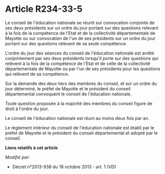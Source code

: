 # Article R234-33-5

Le conseil de l'éducation nationale se réunit sur convocation conjointe de ses deux présidents sur un ordre du jour portant
sur des questions relevant à la fois de la compétence de l'Etat et de la collectivité départementale de Mayotte ou sur
convocation de l'un de ses présidents sur un ordre du jour portant sur des questions relevant de sa seule compétence. 

L'ordre du jour des séances du conseil de l'éducation nationale est arrêté conjointement par ses deux présidents lorsqu'il
porte sur des questions qui relèvent à la fois de la compétence de l'Etat et de celle de la collectivité départementale de
Mayotte ou par l'un de ses présidents pour les questions qui relèvent de sa compétence. 

Sur la demande des deux tiers des membres du conseil, et sur un ordre du jour déterminé, le préfet de Mayotte et le président
du conseil départemental convoquent le conseil de l'éducation nationale. 

Toute question proposée à la majorité des membres du conseil figure de droit à l'ordre du jour. 

Le conseil de l'éducation nationale est réuni au moins deux fois par an. 

Le règlement intérieur du conseil de l'éducation nationale est établi par le préfet de Mayotte et le président du conseil
départemental et adopté par le conseil.

**Liens relatifs à cet article**

_Modifié par_:

  - Décret n°2013-938 du 18 octobre 2013 - art. 1 (VD)
